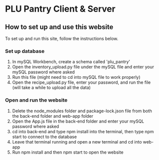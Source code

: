 # PLU Pantry Client & Server 
## How to set up and use this website
To set up and run this site, follow the instructions below. 
### Set up database
1. In mySQL Workbench, create a schema called 'plu_pantry'
2. Open the inventory_upload.py file under the mySQL file and enter your mySQL password where asked
3. Run this file (might need to cd into mySQL file to work properly)
4. Open the recipe_upload.py file, enter your password, and run the file (will take a while to upload all the data)
### Open and run the website
1. Delete the node_modules folder and package-lock.json file from both the back-end folder and web-app folder
2. Open the App.js file in the back-end folder and enter your mySQL password where asked
3. cd into back-end and type npm install into the terminal, then type npm start to connect to the database
4. Leave that terminal running and open a new terminal and cd into web-app
5. Run npm install and then npm start to open the website
